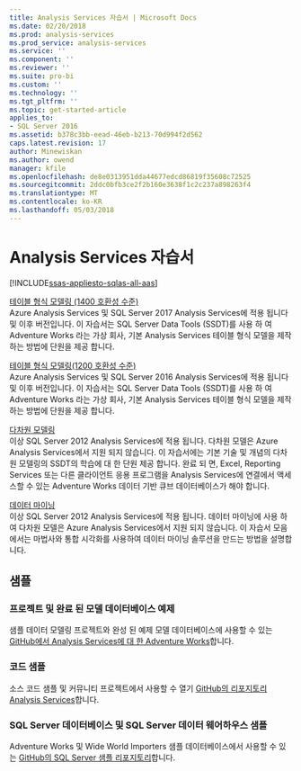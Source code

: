 ```yaml
---
title: Analysis Services 자습서 | Microsoft Docs
ms.date: 02/20/2018
ms.prod: analysis-services
ms.prod_service: analysis-services
ms.service: ''
ms.component: ''
ms.reviewer: ''
ms.suite: pro-bi
ms.custom: ''
ms.technology: ''
ms.tgt_pltfrm: ''
ms.topic: get-started-article
applies_to:
- SQL Server 2016
ms.assetid: b378c3bb-eead-46eb-b213-70d994f2d562
caps.latest.revision: 17
author: Minewiskan
ms.author: owend
manager: kfile
ms.openlocfilehash: de8e0313951dda44677edcd86819f35608c72525
ms.sourcegitcommit: 2ddc0bfb3ce2f2b160e3638f1c2c237a898263f4
ms.translationtype: MT
ms.contentlocale: ko-KR
ms.lasthandoff: 05/03/2018
---
```

# <a name="analysis-services-tutorials"></a>Analysis Services 자습서
[!INCLUDE[ssas-appliesto-sqlas-all-aas](../includes/ssas-appliesto-sqlas-all-aas.md)]

[테이블 형식 모델링 (1400 호환성 수준)](tutorial-tabular-1400/as-adventure-works-tutorial.md)   
Azure Analysis Services 및 SQL Server 2017 Analysis Services에 적용 됩니다 및 이후 버전입니다. 이 자습서는 SQL Server Data Tools (SSDT)를 사용 하 여 Adventure Works 라는 가상 회사, 기본 Analysis Services 테이블 형식 모델을 제작 하는 방법에 단원을 제공 합니다. 

[테이블 형식 모델링(1200 호환성 수준)](../analysis-services/tabular-modeling-adventure-works-tutorial.md)  
Azure Analysis Services 및 SQL Server 2016 Analysis Services에 적용 됩니다 및 이후 버전입니다. 이 자습서는 SQL Server Data Tools (SSDT)를 사용 하 여 Adventure Works 라는 가상 회사, 기본 Analysis Services 테이블 형식 모델을 제작 하는 방법에 단원을 제공 합니다.  
  
[다차원 모델링](../analysis-services/multidimensional-modeling-adventure-works-tutorial.md)  
이상 SQL Server 2012 Analysis Services에 적용 됩니다. 다차원 모델은 Azure Analysis Services에서 지원 되지 않습니다. 이 자습서에는 기본 기술 및 개념의 다차원 모델링의 SSDT의 학습에 대 한 단원 제공 합니다. 완료 되 면, Excel, Reporting Services 또는 다른 클라이언트 응용 프로그램을 Analysis Services에 연결에서 액세스할 수 있는 Adventure Works 데이터 기반 큐브 데이터베이스가 해야 합니다.  
  
[데이터 마이닝](../analysis-services/data-mining-tutorials-analysis-services.md)  
이상 SQL Server 2012 Analysis Services에 적용 됩니다. 데이터 마이닝에 사용 하 여 다차원 모델은 Azure Analysis Services에서 지원 되지 않습니다. 이 자습서 모음에서는 마법사와 통합 시각화를 사용하여 데이터 마이닝 솔루션을 만드는 방법을 설명합니다.  
  
  
## <a name="samples"></a>샘플 
### <a name="project-and-completed-model-database-samples"></a>프로젝트 및 완료 된 모델 데이터베이스 예제
샘플 데이터 모델링 프로젝트와 완성 된 예제 모델 데이터베이스에 사용할 수 있는 [GitHub에서 Analysis Services에 대 한 Adventure Works](https://github.com/Microsoft/sql-server-samples/releases/tag/adventureworks-analysis-services)합니다.

### <a name="code-samples"></a>코드 샘플
소스 코드 샘플 및 커뮤니티 프로젝트에서 사용할 수 열기 [GitHub의 리포지토리 Analysis Services](https://github.com/Microsoft/Analysis-Services)합니다.

### <a name="sql-server-database-and-sql-server-data-warehouse-samples"></a>SQL Server 데이터베이스 및 SQL Server 데이터 웨어하우스 샘플  
Adventure Works 및 Wide World Importers 샘플 데이터베이스에서 사용할 수 있는 [GitHub의 SQL Server 샘플 리포지토리](https://github.com/Microsoft/sql-server-samples)합니다.
  
  
  
